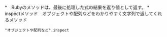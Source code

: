 *　Rubyのメソッドは、最後に処理した式の結果を返り値として返す。
*　inspectメソッド　オブジェクトや配列などをわかりやすく文字列で返してくれるメソッド

```
"オブジェクトや配列など".inspect
```
